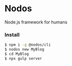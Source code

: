 # Nodos

Node.js framework for humans

### Install

```sh
$ npm i -g @nodos/cli
$ nodos new MyBlog
$ cd MyBlog
$ npx gulp server
```

